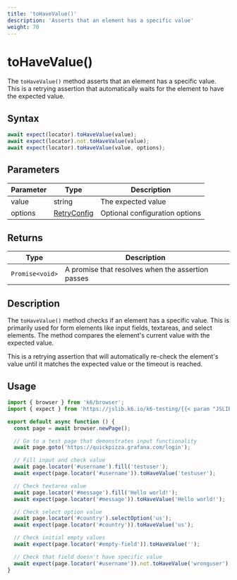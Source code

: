 ```yaml
---
title: 'toHaveValue()'
description: 'Asserts that an element has a specific value'
weight: 70
---
```


# toHaveValue()

The `toHaveValue()` method asserts that an element has a specific value. This is a retrying assertion that automatically waits for the element to have the expected value.

## Syntax

<!-- eslint-skip -->

```javascript
await expect(locator).toHaveValue(value);
await expect(locator).not.toHaveValue(value);
await expect(locator).toHaveValue(value, options);
```

## Parameters

| Parameter | Type                                                                                                                    | Description                    |
| --------- | ----------------------------------------------------------------------------------------------------------------------- | ------------------------------ |
| value     | string                                                                                                                  | The expected value             |
| options   | [RetryConfig](https://grafana.com/docs/k6/<K6_VERSION>/javascript-api/jslib/k6-testing/retrying-assertions/retryconfig) | Optional configuration options |

## Returns

| Type            | Description                                       |
| --------------- | ------------------------------------------------- |
| `Promise<void>` | A promise that resolves when the assertion passes |

## Description

The `toHaveValue()` method checks if an element has a specific value. This is primarily used for form elements like input fields, textareas, and select elements. The method compares the element's current value with the expected value.

This is a retrying assertion that will automatically re-check the element's value until it matches the expected value or the timeout is reached.

## Usage

<!-- md-k6:skip -->

```javascript
import { browser } from 'k6/browser';
import { expect } from 'https://jslib.k6.io/k6-testing/{{< param "JSLIB_TESTING_VERSION" >}}/index.js';

export default async function () {
  const page = await browser.newPage();

  // Go to a test page that demonstrates input functionality
  await page.goto('https://quickpizza.grafana.com/login');

  // Fill input and check value
  await page.locator('#username').fill('testuser');
  await expect(page.locator('#username')).toHaveValue('testuser');

  // Check textarea value
  await page.locator('#message').fill('Hello world!');
  await expect(page.locator('#message')).toHaveValue('Hello world!');

  // Check select option value
  await page.locator('#country').selectOption('us');
  await expect(page.locator('#country')).toHaveValue('us');

  // Check initial empty values
  await expect(page.locator('#empty-field')).toHaveValue('');

  // Check that field doesn't have specific value
  await expect(page.locator('#username')).not.toHaveValue('wronguser');
}
```


